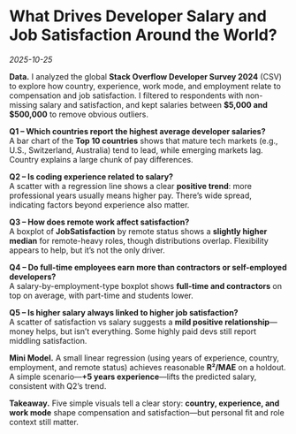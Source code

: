 # What Drives Developer Salary and Job Satisfaction Around the World?
*2025-10-25*

**Data.** I analyzed the global **Stack Overflow Developer Survey 2024** (CSV) to explore how country, experience, work mode, and employment relate to compensation and job satisfaction. I filtered to respondents with non-missing salary and satisfaction, and kept salaries between **$5,000 and $500,000** to remove obvious outliers.

**Q1 – Which countries report the highest average developer salaries?**  
A bar chart of the **Top 10 countries** shows that mature tech markets (e.g., U.S., Switzerland, Australia) tend to lead, while emerging markets lag. Country explains a large chunk of pay differences.

**Q2 – Is coding experience related to salary?**  
A scatter with a regression line shows a clear **positive trend**: more professional years usually means higher pay. There’s wide spread, indicating factors beyond experience also matter.

**Q3 – How does remote work affect satisfaction?**  
A boxplot of **JobSatisfaction** by remote status shows a **slightly higher median** for remote-heavy roles, though distributions overlap. Flexibility appears to help, but it’s not the only driver.

**Q4 – Do full-time employees earn more than contractors or self-employed developers?**  
A salary-by-employment-type boxplot shows **full-time and contractors** on top on average, with part-time and students lower.

**Q5 – Is higher salary always linked to higher job satisfaction?**  
A scatter of satisfaction vs salary suggests a **mild positive relationship**—money helps, but isn’t everything. Some highly paid devs still report middling satisfaction.

**Mini Model.** A small linear regression (using years of experience, country, employment, and remote status) achieves reasonable **R²/MAE** on a holdout. A simple scenario—**+5 years experience**—lifts the predicted salary, consistent with Q2’s trend.

**Takeaway.** Five simple visuals tell a clear story: **country, experience, and work mode** shape compensation and satisfaction—but personal fit and role context still matter.
